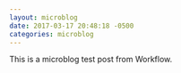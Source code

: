 ```yaml
---
layout: microblog
date: 2017-03-17 20:48:18 -0500
categories: microblog
---
```


This is a microblog test post from Workflow. 